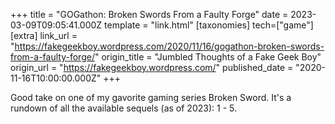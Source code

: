 +++
title = "GOGathon: Broken Swords From a Faulty Forge"
date = 2023-03-09T09:05:41.000Z
template = "link.html"
[taxonomies]
tech=["game"]
[extra]
link_url = "https://fakegeekboy.wordpress.com/2020/11/16/gogathon-broken-swords-from-a-faulty-forge/"
origin_title = "Jumbled Thoughts of a Fake Geek Boy"
origin_url = "https://fakegeekboy.wordpress.com/"
published_date = "2020-11-16T10:00:00.000Z"
+++

Good take on one of my gavorite gaming series Broken Sword. It's a rundown of all the available sequels (as of 2023): 1 - 5.
